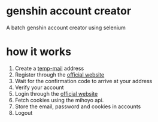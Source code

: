 # genshin account creator
A batch genshin account creator using selenium

# how it works
1. Create a [temp-mail](https://temp-mail.org/) address
2. Register through the [official website](https://account.mihoyo.com/#/register/email)
3. Wait for the confirmation code to arrive at your address
4. Verify your account
5. Login through the [official website](https://account.mihoyo.com/#/login)
6. Fetch cookies using the mihoyo api.
7. Store the email, password and cookies in accounts
8. Logout